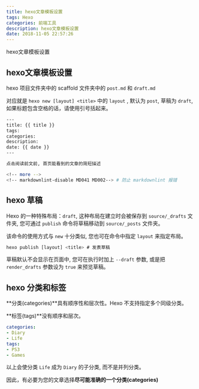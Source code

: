 ```yaml
---
title: hexo文章模板设置
tags: Hexo
categories: 前端工具
description: hexo文章模板设置
date: 2018-11-05 22:57:26
---
```


hexo文章模板设置

<!-- more -->
<!-- markdownlint-disable MD041 MD002-->

## hexo文章模板设置

hexo 项目文件夹中的 scaffold 文件夹中的 `post.md` 和 `draft.md`

对应就是 `hexo new [layout] <title>` 中的 `layout` , 默认为 `post`, 草稿为 `draft`, 如果标题包含空格的话，请使用引号括起来。

```bash
---
title: {{ title }}
tags:
categories:
description:
date: {{ date }}
---

点击阅读前文前, 首页能看到的文章的简短描述

<!-- more -->
<!-- markdownlint-disable MD041 MD002--> # 防止 markdownlint 报错
```

## hexo 草稿

Hexo 的一种特殊布局：`draft`, 这种布局在建立时会被保存到 `source/_drafts` 文件夹, 您可通过 `publish` 命令将草稿移动到 `source/_posts` 文件夹。

该命令的使用方式与 `new` 十分类似, 您也可在命令中指定 `layout` 来指定布局。

```js
hexo publish [layout] <title> # 发表草稿
```

草稿默认不会显示在页面中, 您可在执行时加上 `--draft` 参数, 或是把 `render_drafts` 参数设为 `true` 来预览草稿。

## hexo 分类和标签

**分类(categories)**具有顺序性和层次性。Hexo 不支持指定多个同级分类。

**标签(tags)**没有顺序和层次。

```yml
categories:
- Diary
- Life
tags:
- PS3
- Games
```

以上会使分类 `Life` 成为 `Diary` 的子分类, 而不是并列分类。

因此，有必要为您的文章选择**尽可能准确的一个分类(categories)**
